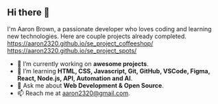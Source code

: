 ## Hi there 👋

I'm Aaron Brown, a passionate developer who loves coding and learning new technologies. Here are couple projects already completed. https://aaron2320.github.io/se_project_coffeeshop/   https://aaron2320.github.io/se_project_spots/

- 🔭 I’m currently working on **awesome projects**.
- 🌱 I’m learning **HTML, CSS, Javascript, Git, GitHub, VSCode, Figma, React, Node.js, API, Automation and AI**.
- 💬 Ask me about **Web Development & Open Source**.
- 📫 Reach me at [aaron2320@gmail.com](mailto:aaron2320@gmail.com).
